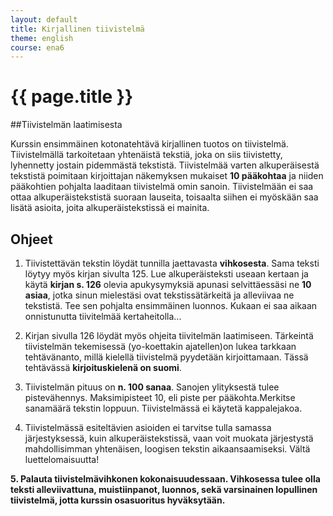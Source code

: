 ```yaml
---
layout: default
title: Kirjallinen tiivistelmä
theme: english
course: ena6
---
```


<div class="container">
<div class="header-row">
<div class="main-header">
<h1>{{ page.title }}</h1>
</div>
</div>
<div class="content-row">
<div class="main-content">

##Tiivistelmän laatimisesta

Kurssin ensimmäinen kotonatehtävä kirjallinen tuotos on tiivistelmä. Tiivistelmällä tarkoitetaan yhtenäistä tekstiä,
joka on siis tiivistetty, lyhennetty jostain pidemmästä tekstistä. Tiivistelmää varten alkuperäisestä tekstistä
poimitaan kirjoittajan näkemyksen mukaiset **10 pääkohtaa** ja niiden pääkohtien pohjalta laaditaan tiivistelmä omin
sanoin. Tiivistelmään ei saa ottaa alkuperäistekstistä suoraan lauseita, toisaalta siihen ei myöskään saa lisätä
asioita, joita alkuperäistekstissä ei mainita.

## Ohjeet

1. Tiivistettävän tekstin löydät tunnilla jaettavasta **vihkosesta**. Sama teksti löytyy myös kirjan sivulta 125.
Lue alkuperäisteksti useaan kertaan ja käytä **kirjan s. 126** olevia apukysymyksiä apunasi selvittäessäsi ne
**10 asiaa**, jotka sinun mielestäsi ovat tekstissätärkeitä ja alleviivaa ne tekstistä. Tee sen pohjalta ensimmäinen
luonnos. Kukaan ei saa aikaan onnistunutta tiivitelmää kertaheitolla...

2. Kirjan sivulla 126 löydät myös ohjeita tiivitelmän laatimiseen. Tärkeintä tiivistelmän tekemisessä (yo-koettakin
ajatellen)on lukea tarkkaan tehtävänanto, millä kielellä tiivistelmä pyydetään kirjoittamaan. Tässä tehtävässä
**kirjoituskielenä on suomi**.

3. Tiivistelmän pituus on **n. 100 sanaa**. Sanojen ylityksestä tulee pistevähennys. Maksimipisteet 10, eli piste per
pääkohta.Merkitse sanamäärä tekstin loppuun. Tiivistelmässä ei käytetä kappalejakoa.

4. Tiivistelmässä esiteltävien asioiden ei tarvitse tulla samassa järjestyksessä, kuin alkuperäistekstissä, vaan voit
muokata järjestystä mahdollisimman yhtenäisen, loogisen tekstin aikaansaamiseksi. Vältä luettelomaisuutta!

**5. Palauta tiivistelmävihkonen kokonaisuudessaan. Vihkosessa tulee olla teksti alleviivattuna, muistiinpanot, luonnos,
sekä varsinainen lopullinen tiivistelmä, jotta kurssin osasuoritus hyväksytään.**

</div>
</div>
</div>

